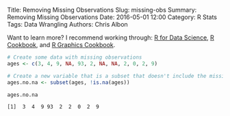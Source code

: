 Title: Removing Missing Observations
Slug: missing-obs
Summary: Removing Missing Observations
Date: 2016-05-01 12:00
Category: R Stats
Tags: Data Wrangling
Authors: Chris Albon

Want to learn more? I recommend working through: [R for Data Science](http://amzn.to/2myxnhi), [R Cookbook](http://amzn.to/2lF6hkb), and [R Graphics Cookbook](http://amzn.to/2m0fcPL).


```R
# Create some data with missing observations
ages <- c(3, 4, 9, NA, 93, 2, NA, NA, 2, 0, 2, 9)
```


```R
# Create a new variable that is a subset that doesn't include the missing observations
ages.no.na <- subset(ages, !is.na(ages))
```


```R
ages.no.na
```




    [1]  3  4  9 93  2  2  0  2  9
